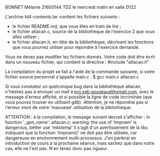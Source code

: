 BONNET Mélanie 21600144
TD2 le mercredi matin en salle D122

L'archive td4-contents.tar contient les fichiers suivants :
- le fichier README.md, que vous êtes en train de lire ;
- le fichier atlacan.c, source de la bibliothèque de l'exercice 2 que vous
  allez utiliser ;
- le fichier atlacan.h, en-tête de la bibliothèque, décrivant les fonctions
  que vous pourrez utiliser pour répondre à l'exercice demandé.

Vous ne devez pas modifier les fichiers donnés. Votre code doit être écrit dans
un nouveau fichier, qui contient la directive :
#include "atlacan.h"

La compilation du projet se fait à l'aide de la commande suivante, si votre
fichier source personnel s'appelle main.c :
$ gcc main.c atlacan.c

Si vous constatez un quelconque bug dans la bibliothèque atlacan, n'hésitez pas
à envoyer un mail à pro.seb.gougeaud@gmail.com, avec le message d'erreur
affiché, et si possible la ligne de code incriminée (que vous pouvez trouver
en utilisant gdb). Attention, je ne répondrai pas si l'erreur vient de votre
'mauvaise' utilisation de la bibliothèque.

ATTENTION : à la compilation, le message suivant devrait s'afficher :
  In function '\_gen_name':
  atlacan.c: warning: the use of 'tmpnam' is dangerous, better use 'mkstemp'
Il s'agit d'un avertissement de la libc indiquant que la fonction 'tmpnam()' ne
doit pas être utilisée, car dangereuse en environnement multi-processus. J'en
parlerai en introduction de cours à la prochaine séance, mais sachez que dans
notre cas, elle ne l'est pas. N'en tenez donc pas rigueur.